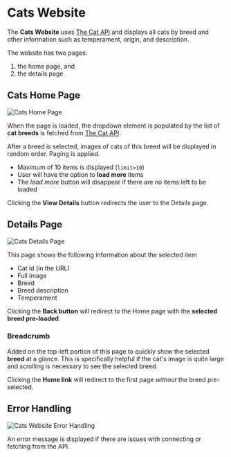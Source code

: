 # Cats Website

The **Cats Website** uses [The Cat API](https://docs.thecatapi.com/) and displays all cats by breed and other information such as temperament, origin, and description.

The website has two pages:

1. the home page, and
1. the details page

## Cats Home Page

![Cats Home Page](../media/catBrowser_home.png)

When the page is loaded, the dropdown element is populated by the list of **cat breeds** is fetched from [The Cat API](https://docs.thecatapi.com/).

After a breed is selected, images of cats of this breed will be displayed in random order. Paging is applied.

- Maximum of 10 items is displayed (`limit=10`)
- User will have the option to **load more** items
- The _load more_ button will disappear if there are no items left to be loaded

Clicking the **View Details** button redirects the user to the Details page.

## Details Page

![Cats Details Page](../media/catBrowser_details.png)

This page shows the following information about the selected item

- Cat id (in the URL)
- Full image
- Breed
- Breed description
- Temperament

Clicking the **Back button** will redirect to the Home page with the **selected breed pre-loaded**.

### Breadcrumb

Added on the top-left portion of this page to quickly show the selected **breed** at a glance. This is specifically helpful if the cat's image is quite large and scrolling is necessary to see the selected breed.

Clicking the **Home link** will redirect to the first page _without_ the breed pre-selected.

## Error Handling

![Cats Website Error Handling](../media/catBrowser_error.png)

An error message is displayed if there are issues with connecting or fetching from the API.
